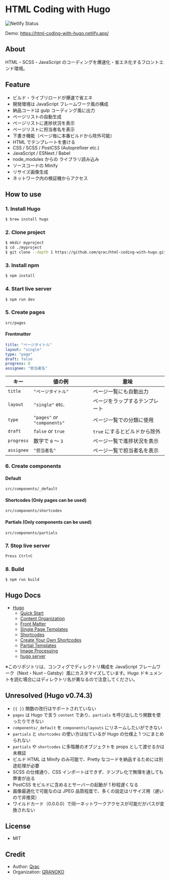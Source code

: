 # HTML Coding with Hugo

![Netlify Status](https://api.netlify.com/api/v1/badges/41b3544d-3776-422b-9227-e8af3d402cb5/deploy-status)

Demo: https://html-coding-with-hugo.netlify.app/

## About

HTML・SCSS・JavaScript のコーディングを爆速化・省エネ化するフロントエンド環境。

## Feature

- ビルド・ライブリロードが爆速で省エネ
- 開発環境は JavaScript フレームワーク風の構成
- 納品コードは gulp コーディング風に出力
- ページリストの自動生成
- ページリストに進捗状況を表示
- ページリストに担当者名を表示
- 下書き機能（ページ毎に本番ビルドから除外可能）
- HTML でテンプレートを書ける
- CSS / SCSS / PostCSS (Autoprefixer etc.)
- JavaScript / ESNext / Babel
- node_modules からの ライブラリ読み込み
- ソースコードの Minify
- リサイズ画像生成
- ネットワーク内の検証機からアクセス

## How to use

### 1. Install Hugo

```bash
$ brew install hugo
```

### 2. Clone project

```bash
$ mkdir myproject
$ cd ./myproject
$ git clone --depth 1 https://github.com/qrac/html-coding-with-hugo.git && cd html-coding-with-hugo && rm -rf ./.git ./README.md && mv * .[^\.]* ../ && cd ../ && rm -rf ./html-coding-with-hugo
```

### 3. Install npm

```bash
$ npm install
```

### 4. Start live server

```bash
$ npm run dev
```

### 5. Create pages

`src/pages`

#### Frontmatter

```yaml
title: "ページタイトル"
layout: "single"
type: "page"
draft: false
progress: 0
assignee: "担当者名"
```

| キー       | 値の例                      | 意味                           |
| ---------- | --------------------------- | ------------------------------ |
| `title`    | `"ページタイトル"`          | ページ一覧にも自動出力         |
| `layout`   | `"single"` etc.             | ページをラップするテンプレート |
| `type`     | `"pages"` or `"components"` | ページ一覧での分類に使用       |
| `draft`    | `false` or `true`           | `true` にするとビルドから除外  |
| `progress` | 数字で `0` 〜 `3`           | ページ一覧で進捗状況を表示     |
| `assignee` | `"担当者名"`                | ページ一覧で担当者名を表示     |

### 6. Create components

#### Default

`src/components/_default`

#### Shortcodes (Only pages can be used)

`src/components/shortcodes`

#### Partials (Only components can be used)

`src/components/partials`

### 7. Stop live server

```bash
Press Ctrl+C
```

### 8. Build

```bash
$ npm run build
```

## Hugo Docs

- [Hugo](https://gohugo.io/)
  - [Quick Start](https://gohugo.io/getting-started/quick-start/#step-1-install-hugo)
  - [Content Organization](https://gohugo.io/content-management/organization/)
  - [Front Matter](https://gohugo.io/content-management/front-matter/)
  - [Single Page Templates](https://gohugo.io/templates/single-page-templates/)
  - [Shortcodes](https://gohugo.io/content-management/shortcodes/)
  - [Create Your Own Shortcodes](https://gohugo.io/templates/shortcode-templates/)
  - [Partial Templates](https://gohugo.io/templates/partials/)
  - [Image Processing](https://gohugo.io/content-management/image-processing/)
  - [hugo server](https://gohugo.io/commands/hugo_server/)

※このリポジトリは、コンフィグでディレクトリ構成を JavaScript フレームワーク（Next・Nuxt・Gatsby）風にカスタマイズしています。Hugo ドキュメントを読む場合にはディレクトリ名が異なるので注意してください。

## Unresolved (Hugo v0.74.3)

- `{{ }}` 関数の改行はサポートされていない
- `pages` は Hugo で言う `content` であり、`partials` を呼び出したり関数を使ったりできない
- `components/_default` を `components/layouts` にリネームしたいができない
- `partials` と `shortcodes` の使い方は似ているが Hugo の仕様上 1 つにまとめられない
- `partials` や `shortcodes` に多階層のオブジェクトを props として渡せるかは未検証
- ビルド HTML は Minify のみ可能で、Pretty なコードを納品するためには別途処理が必要
- SCSS の仕様通り、CSS インポートはできず、テンプレ化で無理を通しても弊害が出る
- PostCSS をビルドに含めるとサーバーの起動が 1 秒程遅くなる
- 画像最適化で可能なのは JPEG 品質程度で、多くの設定はリサイズ用（遅いので非推奨）
- ワイルドカード（0.0.0.0）で同一ネットワークアクセスが可能だがパスが変換されない

## License

- MIT

## Credit

- Author: [Qrac](https://qrac.jp)
- Organization: [QRANOKO](https://qranoko.jp)
